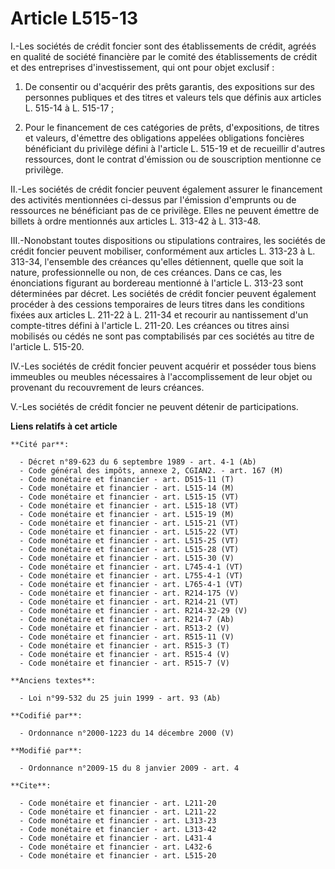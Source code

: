 # Article L515-13

I.-Les sociétés de crédit foncier sont des établissements de crédit, agréés en qualité de société financière par le comité
des établissements de crédit et des entreprises d'investissement, qui ont pour objet exclusif : 

1. De consentir ou d'acquérir des prêts garantis, des expositions sur des personnes publiques et des titres et valeurs tels
que définis aux articles L. 515-14 à L. 515-17 ; 

2. Pour le financement de ces catégories de prêts, d'expositions, de titres et valeurs, d'émettre des obligations appelées
obligations foncières bénéficiant du privilège défini à l'article L. 515-19 et de recueillir d'autres ressources, dont le
contrat d'émission ou de souscription mentionne ce privilège. 

II.-Les sociétés de crédit foncier peuvent également assurer le financement des activités mentionnées ci-dessus par
l'émission d'emprunts ou de ressources ne bénéficiant pas de ce privilège. Elles ne peuvent émettre de billets à ordre
mentionnés aux articles L. 313-42 à L. 313-48. 

III.-Nonobstant toutes dispositions ou stipulations contraires, les sociétés de crédit foncier peuvent mobiliser,
conformément aux articles L. 313-23 à L. 313-34, l'ensemble des créances qu'elles détiennent, quelle que soit la nature,
professionnelle ou non, de ces créances. Dans ce cas, les énonciations figurant au bordereau mentionné à l'article L. 313-23
sont déterminées par décret. Les sociétés de crédit foncier peuvent également procéder à des cessions temporaires de leurs
titres dans les conditions fixées aux articles L. 211-22 à L. 211-34 et recourir au nantissement d'un compte-titres défini à
l'article L. 211-20. Les créances ou titres ainsi mobilisés ou cédés ne sont pas comptabilisés par ces sociétés au titre de
l'article L. 515-20. 

IV.-Les sociétés de crédit foncier peuvent acquérir et posséder tous biens immeubles ou meubles nécessaires à
l'accomplissement de leur objet ou provenant du recouvrement de leurs créances.

V.-Les sociétés de crédit foncier ne peuvent détenir de participations.

**Liens relatifs à cet article**

	**Cité par**:

	  - Décret n°89-623 du 6 septembre 1989 - art. 4-1 (Ab)
	  - Code général des impôts, annexe 2, CGIAN2. - art. 167 (M)
	  - Code monétaire et financier - art. D515-11 (T)
	  - Code monétaire et financier - art. L515-14 (M)
	  - Code monétaire et financier - art. L515-15 (VT)
	  - Code monétaire et financier - art. L515-18 (VT)
	  - Code monétaire et financier - art. L515-19 (M)
	  - Code monétaire et financier - art. L515-21 (VT)
	  - Code monétaire et financier - art. L515-22 (VT)
	  - Code monétaire et financier - art. L515-25 (VT)
	  - Code monétaire et financier - art. L515-28 (VT)
	  - Code monétaire et financier - art. L515-30 (V)
	  - Code monétaire et financier - art. L745-4-1 (VT)
	  - Code monétaire et financier - art. L755-4-1 (VT)
	  - Code monétaire et financier - art. L765-4-1 (VT)
	  - Code monétaire et financier - art. R214-175 (V)
	  - Code monétaire et financier - art. R214-21 (VT)
	  - Code monétaire et financier - art. R214-32-29 (V)
	  - Code monétaire et financier - art. R214-7 (Ab)
	  - Code monétaire et financier - art. R513-2 (V)
	  - Code monétaire et financier - art. R515-11 (V)
	  - Code monétaire et financier - art. R515-3 (T)
	  - Code monétaire et financier - art. R515-4 (V)
	  - Code monétaire et financier - art. R515-7 (V)

	**Anciens textes**:

	  - Loi n°99-532 du 25 juin 1999 - art. 93 (Ab)

	**Codifié par**:

	  - Ordonnance n°2000-1223 du 14 décembre 2000 (V)

	**Modifié par**:

	  - Ordonnance n°2009-15 du 8 janvier 2009 - art. 4

	**Cite**:

	  - Code monétaire et financier - art. L211-20
	  - Code monétaire et financier - art. L211-22
	  - Code monétaire et financier - art. L313-23
	  - Code monétaire et financier - art. L313-42
	  - Code monétaire et financier - art. L431-4
	  - Code monétaire et financier - art. L432-6
	  - Code monétaire et financier - art. L515-20
